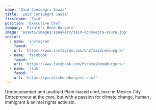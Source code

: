 ```yaml
---
name: 'Zaid Consuegra Sauza'
title: 'Zaid Consuegra Sauza'
firstname: 'Zaid'
position: 'Executive Chef'
company: 'Pirate’s Bone Burgers'
image: 'assets/images/speakers/zaid-consuegra-sauza.jpg'
social:
  - name: 'instagram'
    famod: ''
    url: 'https://www.instagram.com/chefzaidconsuegra/'
  - name: 'facebook'
    famod: ''
    url: 'https://www.facebook.com/PiratesBoneBurgers/'
  - name: 'link'
    famod: ''
    url: 'https://piratesboneburgers.com/'
---
```


Undocumented and unafraid Plant-based chef, born in Mexico City. Entrepreneur at the core, but with a passion for climate change, human , immigrant & animal rights activism.
